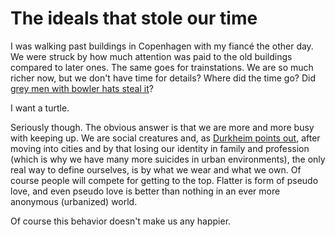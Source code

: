 # The ideals that stole our time

I was walking past buildings in Copenhagen with my fiancé the other day. We were struck by how much attention was paid to the old buildings compared to later ones. The same goes for trainstations. We are so much richer now, but we don't have time for details? Where did the time go? Did [grey men with bowler hats steal it](http://www.amazon.com/Momo-Michael-Ende/dp/0140079165)?

I want a turtle.

Seriously though. The obvious answer is that we are more and more busy with keeping up. We are social creatures and, as [Durkheim points out](http://www.deathreference.com/Da-Em/Durkheim-mile.html), after moving into cities and by that losing our identity in family and profession (which is why we have many more suicides in urban environments), the only real way to define ourselves, is by what we wear and what we own. Of course people will compete for getting to the top. Flatter is form of pseudo love, and even pseudo love is better than nothing in an ever more anonymous (urbanized) world.

Of course this behavior doesn't make us any happier.
